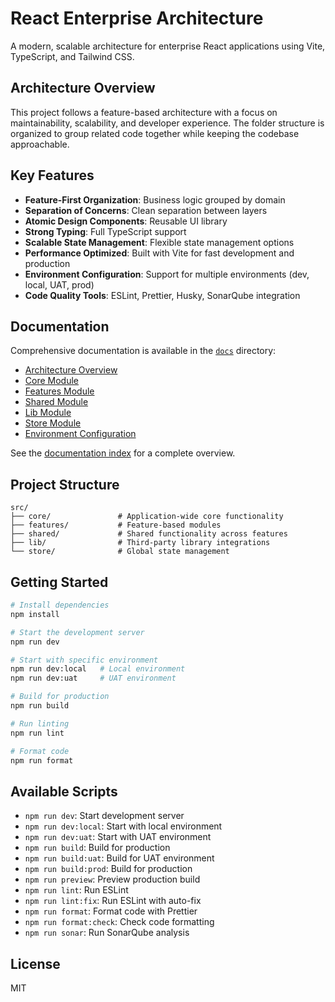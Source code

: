 # React Enterprise Architecture

A modern, scalable architecture for enterprise React applications using Vite, TypeScript, and Tailwind CSS.

## Architecture Overview

This project follows a feature-based architecture with a focus on maintainability, scalability, and developer experience. The folder structure is organized to group related code together while keeping the codebase approachable.

## Key Features

- **Feature-First Organization**: Business logic grouped by domain
- **Separation of Concerns**: Clean separation between layers
- **Atomic Design Components**: Reusable UI library
- **Strong Typing**: Full TypeScript support
- **Scalable State Management**: Flexible state management options
- **Performance Optimized**: Built with Vite for fast development and production
- **Environment Configuration**: Support for multiple environments (dev, local, UAT, prod)
- **Code Quality Tools**: ESLint, Prettier, Husky, SonarQube integration

## Documentation

Comprehensive documentation is available in the [`docs`](./docs) directory:

- [Architecture Overview](./docs/architecture-overview.md)
- [Core Module](./docs/core.md)
- [Features Module](./docs/features.md)
- [Shared Module](./docs/shared.md)
- [Lib Module](./docs/lib.md)
- [Store Module](./docs/store.md)
- [Environment Configuration](./docs/environments.md)

See the [documentation index](./docs/index.md) for a complete overview.

## Project Structure

```
src/
├── core/               # Application-wide core functionality
├── features/           # Feature-based modules
├── shared/             # Shared functionality across features
├── lib/                # Third-party library integrations
└── store/              # Global state management
```

## Getting Started

```bash
# Install dependencies
npm install

# Start the development server
npm run dev

# Start with specific environment
npm run dev:local   # Local environment
npm run dev:uat     # UAT environment

# Build for production
npm run build

# Run linting
npm run lint

# Format code
npm run format
```

## Available Scripts

- `npm run dev`: Start development server
- `npm run dev:local`: Start with local environment
- `npm run dev:uat`: Start with UAT environment
- `npm run build`: Build for production
- `npm run build:uat`: Build for UAT environment
- `npm run build:prod`: Build for production
- `npm run preview`: Preview production build
- `npm run lint`: Run ESLint
- `npm run lint:fix`: Run ESLint with auto-fix
- `npm run format`: Format code with Prettier
- `npm run format:check`: Check code formatting
- `npm run sonar`: Run SonarQube analysis

## License

MIT
